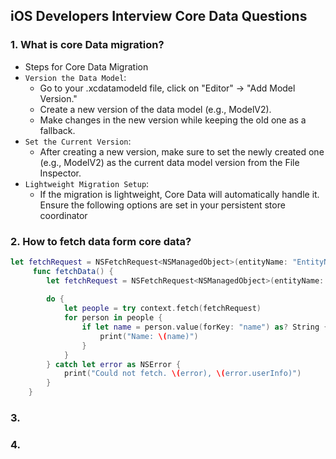## iOS Developers Interview Core Data Questions

### 1. What is core Data migration?
- Steps for Core Data Migration
- `Version the Data Model`:
    - Go to your .xcdatamodeld file, click on "Editor" -> "Add Model Version."
    - Create a new version of the data model (e.g., ModelV2).
    - Make changes in the new version while keeping the old one as a fallback.
- `Set the Current Version`:
    - After creating a new version, make sure to set the newly created one (e.g., ModelV2) as the current data model version from the File Inspector.
- `Lightweight Migration Setup`:
    - If the migration is lightweight, Core Data will automatically handle it. Ensure the following options are set in your persistent store coordinator

### 2. How to fetch data form core data?
``` swift
let fetchRequest = NSFetchRequest<NSManagedObject>(entityName: "EntityName")
     func fetchData() {
        let fetchRequest = NSFetchRequest<NSManagedObject>(entityName: "Person")
        
        do {
            let people = try context.fetch(fetchRequest)
            for person in people {
                if let name = person.value(forKey: "name") as? String {
                    print("Name: \(name)")
                }
            }
        } catch let error as NSError {
            print("Could not fetch. \(error), \(error.userInfo)")
        }
    }
```

### 3.

### 4.
